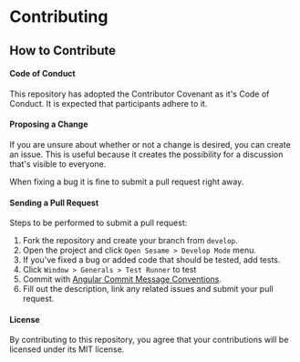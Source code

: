 # Contributing

## How to Contribute

#### Code of Conduct

This repository has adopted the Contributor Covenant as it's
Code of Conduct. It is expected that participants adhere to it.

#### Proposing a Change

If you are unsure about whether or not a change is desired,
you can create an issue. This is useful because it creates
the possibility for a discussion that's visible to everyone.

When fixing a bug it is fine to submit a pull request right away.

#### Sending a Pull Request

Steps to be performed to submit a pull request:

1. Fork the repository and create your branch from `develop`.
2. Open the project and click `Open Sesame > Develop Mode` menu.
3. If you've fixed a bug or added code that should be tested, add tests.
4. Click `Window > Generals > Test Runner` to test
5. Commit with [Angular Commit Message Conventions](https://gist.github.com/stephenparish/9941e89d80e2bc58a153).
6. Fill out the description, link any related issues and submit your pull request.

#### License

By contributing to this repository, you agree that your contributions will be licensed under its MIT license.
